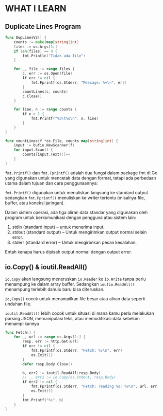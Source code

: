 # WHAT I LEARN

## Duplicate Lines Program

```go
func DupLinesV2() {
	counts := make(map[string]int)
	files := os.Args[1:]
	if len(files) == 0 {
		fmt.Println("Tidak ada file")
	}

	for _, file := range files {
		c, err := os.Open(file)
		if err != nil {
			fmt.Fprintf(os.Stderr, "Message: %v\n", err)
		}
		countLines(c, counts)
		c.Close()
	}

	for line, n := range counts {
		if n > 1 {
			fmt.Printf("%d\t%s\n", n, line)
		}
	}
}

func countLines(f *os.File, counts map[string]int) {
	input := bufio.NewScanner(f)
	for input.Scan() {
		counts[input.Text()]++
	}
}
```

`fmt.Printf()` dan `fmt.Fprintf()` adalah dua fungsi dalam package fmt di Go yang digunakan untuk mencetak data dengan format, tetapi ada perbedaan utama dalam tujuan dan cara penggunaannya:

`fmt.Printf()` digunakan untuk menuliskan langsung ke standard output sedangkan `fmt.Fprintf()` menuliskan ke writer tertentu (misalnya file, buffer, atau koneksi jaringan).

Dalam sistem operasi, ada tiga aliran data standar yang digunakan oleh program untuk berkomunikasi dengan pengguna atau sistem lain:

1. stdin (standard input) – untuk menerima input.
2. stdout (standard output) – Untuk mengirimkan output normal selain error.
3. stderr (standard error) – Untuk mengirimkan pesan kesalahan.

Entah kenapa harus dipisah output normal dengan output error.

## io.Copy() & ioutil.ReadAll()

`io.Copy` akan langsung meneruskan `io.Reader` ke `io.Write` tanpa perlu menampung ke dalam array buffer. Sedangkan `ioutio.ReadAll()` menampung terlebih dahulu baru bisa diteruskan.

`io,Copy()` cocok untuk menampilkan file besar atau aliran data seperti unduhan file.

`ioutil.ReadAll()` lebih cocok untuk situasi di mana kamu perlu melakukan parsing JSON, memanipulasi teks, atau memodifikasi data sebelum menampilkannya

```go
func Fetch() {
	for _, url := range os.Args[1:] {
		resp, err := http.Get(url)
		if err != nil {
			fmt.Fprintf(os.Stderr, "Fetch: %v\n", err)
			os.Exit(1)
		}
		defer resp.Body.Close()

		b, err2 := ioutil.ReadAll(resp.Body)
		// _, err2 := io.Copy(os.Stdout, resp.Body)
		if err2 != nil {
			fmt.Fprintf(os.Stderr, "Fetch: reading %s: %v\n", url, err)
			os.Exit(1)
		}
		fmt.Printf("%s", b)
	}
}
```
